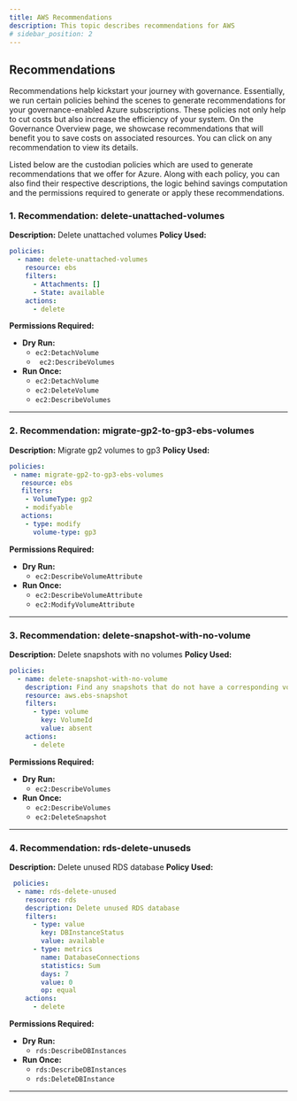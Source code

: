 ```yaml
---
title: AWS Recommendations
description: This topic describes recommendations for AWS
# sidebar_position: 2
---
```


## Recommendations

Recommendations help kickstart your journey with governance. Essentially, we run certain policies behind the scenes to generate recommendations for your governance-enabled Azure subscriptions. These policies not only help to cut costs but also increase the efficiency of your system. On the Governance Overview page, we showcase recommendations that will benefit you to save costs on associated resources. You can click on any recommendation to view its details. 

Listed below are the custodian policies which are used to generate recommendations that we offer for Azure. Along with each policy, you can also find their respective descriptions, the logic behind savings computation and the permissions required to generate or apply these recommendations.


### **1. Recommendation: delete-unattached-volumes**  
**Description:** Delete unattached volumes
**Policy Used:**
```yaml
policies:
  - name: delete-unattached-volumes
    resource: ebs
    filters:
      - Attachments: []
      - State: available
    actions:
      - delete
```

**Permissions Required:** 
- **Dry Run:** 
    - ```ec2:DetachVolume```
    - ``` ec2:DescribeVolumes```
- **Run Once:** 
    - ```ec2:DetachVolume```
    - ```ec2:DeleteVolume```
    - ```ec2:DescribeVolumes```

---


### **2. Recommendation: migrate-gp2-to-gp3-ebs-volumes**  
**Description:** Migrate gp2 volumes to gp3
**Policy Used:**
```yaml
policies:
 - name: migrate-gp2-to-gp3-ebs-volumes
   resource: ebs
   filters:
    - VolumeType: gp2
    - modifyable
   actions:
    - type: modify
      volume-type: gp3
```

**Permissions Required:** 
- **Dry Run:** 
    - ```ec2:DescribeVolumeAttribute```
- **Run Once:** 
    - ```ec2:DescribeVolumeAttribute```
    - ```ec2:ModifyVolumeAttribute```

---


### **3. Recommendation: delete-snapshot-with-no-volume**  
**Description:** Delete snapshots with no volumes
**Policy Used:**
```yaml
policies:
  - name: delete-snapshot-with-no-volume
    description: Find any snapshots that do not have a corresponding volume.
    resource: aws.ebs-snapshot
    filters:
      - type: volume
        key: VolumeId
        value: absent
    actions:
      - delete
```

**Permissions Required:** 
- **Dry Run:** 
    - ```ec2:DescribeVolumes```
- **Run Once:** 
    - ```ec2:DescribeVolumes```
    - ```ec2:DeleteSnapshot```

---


### **4. Recommendation: rds-delete-unuseds**  
**Description:** Delete unused RDS database
**Policy Used:**
```yaml
 policies:
  - name: rds-delete-unused
    resource: rds
    description: Delete unused RDS database
    filters:
      - type: value
        key: DBInstanceStatus
        value: available
      - type: metrics
        name: DatabaseConnections
        statistics: Sum
        days: 7
        value: 0
        op: equal
    actions:
      - delete
```

**Permissions Required:** 
- **Dry Run:** 
    - ```rds:DescribeDBInstances```
- **Run Once:** 
    - ```rds:DescribeDBInstances```
    - ```rds:DeleteDBInstance```

---

